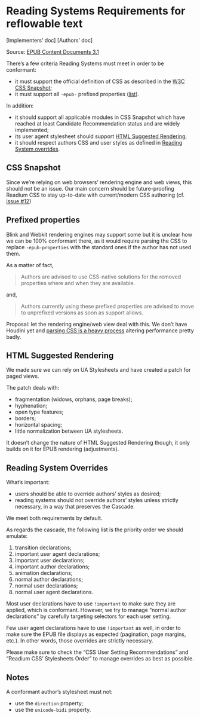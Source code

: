 # Reading Systems Requirements for reflowable text

[Implementers’ doc] [Authors’ doc]

Source: [EPUB Content Documents 3.1](http://www.idpf.org/epub/31/spec/epub-contentdocs.html#sec-css)

There’s a few criteria Reading Systems must meet in order to be conformant: 

- it must support the official definition of CSS as described in the [W3C CSS Snapshot](https://www.w3.org/TR/CSS/);
- it must support all `-epub-` prefixed properties ([list](http://www.idpf.org/epub/31/spec/epub-contentdocs.html#sec-css-prefixed)).

In addition:

- it should support all applicable modules in CSS Snapshot which have reached at least Candidate Recommendation status and are widely implemented;
- its user agent stylesheet should support [HTML Suggested Rendering](https://www.w3.org/TR/html/rendering.html#rendering);
- it should respect authors CSS and user styles as defined in [Reading System overrides](https://www.w3.org/TR/html/rendering.html#rendering).

## CSS Snapshot

Since we’re relying on web browsers’ rendering engine and web views, this should not be an issue. Our main concern should be future-proofing Readium CSS to stay up-to-date with current/modern CSS authoring (cf. [issue #12](https://github.com/readium/readium-css/issues/12))

## Prefixed properties

Blink and Webkit rendering engines may support some but it is unclear how we can be 100% conformant there, as it would require parsing the CSS to replace `-epub-properties` with the standard ones if the author has not used them.

As a matter of fact, 

> Authors are advised to use CSS-native solutions for the removed properties where and when they are available.

and,

> Authors currently using these prefixed properties are advised to move to unprefixed versions as soon as support allows.

Proposal: let the rendering engine/web view deal with this. We don’t have Houdini yet and [parsing CSS is a heavy process](https://philipwalton.com/articles/the-dark-side-of-polyfilling-css/) altering performance pretty badly. 

## HTML Suggested Rendering

We made sure we can rely on UA Stylesheets and have created a patch for paged views.

The patch deals with: 

- fragmentation (widows, orphans, page breaks);
- hyphenation;
- open type features;
- borders;
- horizontal spacing;
- little normalization between UA stylesheets.

It doesn’t change the nature of HTML Suggested Rendering though, it only builds on it for EPUB rendering (adjustments).

## Reading System Overrides

What’s important: 

- users should be able to override authors’ styles as desired;
- reading systems should not override authors’ styles unless strictly necessary, in a way that preserves the Cascade.

We meet both requirements by default.

As regards the cascade, the following list is the priority order we should emulate: 

1. transition declarations;
2. important user agent declarations;
3. important user declarations;
4. important author declarations;
5. animation declarations;
6. normal author declarations;
7. normal user declarations;
8. normal user agent declarations.

Most user declarations have to use `!important` to make sure they are applied, which is conformant. However, we try to manage “normal author declarations” by carefully targeting selectors for each user setting.

Few user agent declarations have to use `!important` as well, in order to make sure the EPUB file displays as expected (pagination, page margins, etc.). In other words, those overrides are strictly necessary.

Please make sure to check the “CSS User Setting Recommendations” and “Readium CSS’ Stylesheets Order” to manage overrides as best as possible. 

## Notes

A conformant author’s stylesheet must not: 

- use the `direction` property;
- use the `unicode-bidi` property.
